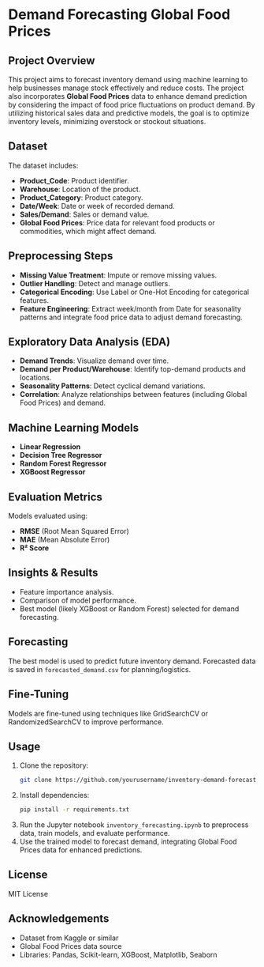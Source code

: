 # Demand Forecasting Global Food Prices

## Project Overview
This project aims to forecast inventory demand using machine learning to help businesses manage stock effectively and reduce costs. The project also incorporates **Global Food Prices** data to enhance demand prediction by considering the impact of food price fluctuations on product demand. By utilizing historical sales data and predictive models, the goal is to optimize inventory levels, minimizing overstock or stockout situations.   

## Dataset
The dataset includes:
- **Product_Code**: Product identifier.
- **Warehouse**: Location of the product. 
- **Product_Category**: Product category.
- **Date/Week**: Date or week of recorded demand.
- **Sales/Demand**: Sales or demand value.
- **Global Food Prices**: Price data for relevant food products or commodities, which might affect demand.

## Preprocessing Steps
- **Missing Value Treatment**: Impute or remove missing values.
- **Outlier Handling**: Detect and manage outliers.
- **Categorical Encoding**: Use Label or One-Hot Encoding for categorical features.
- **Feature Engineering**: Extract week/month from Date for seasonality patterns and integrate food price data to adjust demand forecasting.

## Exploratory Data Analysis (EDA)
- **Demand Trends**: Visualize demand over time.
- **Demand per Product/Warehouse**: Identify top-demand products and locations.
- **Seasonality Patterns**: Detect cyclical demand variations.
- **Correlation**: Analyze relationships between features (including Global Food Prices) and demand.

## Machine Learning Models
- **Linear Regression**
- **Decision Tree Regressor**
- **Random Forest Regressor**
- **XGBoost Regressor**

## Evaluation Metrics
Models evaluated using:
- **RMSE** (Root Mean Squared Error)
- **MAE** (Mean Absolute Error)
- **R² Score**

## Insights & Results
- Feature importance analysis.
- Comparison of model performance.
- Best model (likely XGBoost or Random Forest) selected for demand forecasting.

## Forecasting
The best model is used to predict future inventory demand. Forecasted data is saved in `forecasted_demand.csv` for planning/logistics.

## Fine-Tuning
Models are fine-tuned using techniques like GridSearchCV or RandomizedSearchCV to improve performance.

## Usage
1. Clone the repository:
    ```bash
    git clone https://github.com/yourusername/inventory-demand-forecasting.git
    ```
2. Install dependencies:
    ```bash
    pip install -r requirements.txt
    ```
3. Run the Jupyter notebook `inventory_forecasting.ipynb` to preprocess data, train models, and evaluate performance.
4. Use the trained model to forecast demand, integrating Global Food Prices data for enhanced predictions.

## License
MIT License

## Acknowledgements
- Dataset from Kaggle or similar
- Global Food Prices data source
- Libraries: Pandas, Scikit-learn, XGBoost, Matplotlib, Seaborn
